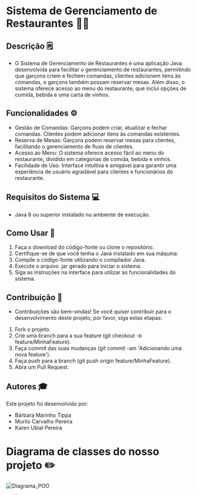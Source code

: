 # Sistema de Gerenciamento de Restaurantes 🧑‍🍳

## Descrição 🗒️
- O Sistema de Gerenciamento de Restaurantes é uma aplicação Java desenvolvida para facilitar o gerenciamento de restaurantes, permitindo que garçons criem e fechem comandas, clientes adicionem itens às comandas, e garçons também possam reservar mesas. Além disso, o sistema oferece acesso ao menu do restaurante, que inclui opções de comida, bebida e uma carta de vinhos.

## Funcionalidades ⚙️
- Gestão de Comandas: Garçons podem criar, atualizar e fechar comandas. Clientes podem adicionar itens às comandas existentes.
- Reserva de Mesas: Garçons podem reservar mesas para clientes, facilitando o gerenciamento de fluxo de clientes.
- Acesso ao Menu: O sistema oferece acesso fácil ao menu do restaurante, dividido em categorias de comida, bebida e vinhos.
- Facilidade de Uso: Interface intuitiva e amigável para garantir uma experiência de usuário agradável para clientes e funcionários do restaurante.

## Requisitos do Sistema 💻
- Java 8 ou superior instalado no ambiente de execução.

## Como Usar 🤔
1. Faça o download do código-fonte ou clone o repositório.
2. Certifique-se de que você tenha o Java instalado em sua máquina.
3. Compile o código-fonte utilizando o compilador Java.
4. Execute o arquivo .jar gerado para iniciar o sistema.
5. Siga as instruções na interface para utilizar as funcionalidades do sistema.

## Contribuição 🤝
- Contribuições são bem-vindas! Se você quiser contribuir para o desenvolvimento deste projeto, por favor, siga estas etapas:
1. Fork o projeto.
2. Crie uma branch para a sua feature (git checkout -b feature/MinhaFeature).
3. Faça commit das suas mudanças (git commit -am 'Adicionando uma nova feature').
4. Faça push para a branch (git push origin feature/MinhaFeature).
5. Abra um Pull Request.

## Autores 🎓
Este projeto foi desenvolvido por:
- Bárbara Marinho Tippa
- Murilo Carvalho Pereira
- Karen Ubial Pereira
# Diagrama de classes do nosso projeto ✏️
![Diagrama_POO ](https://github.com/3mcp/POO_ProjetoFinal/assets/137966397/e86eaf52-8689-4bee-af85-c2aa52157fdb)
